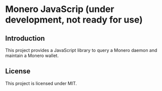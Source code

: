 # Monero JavaScrip (under development, not ready for use)

## Introduction

This project provides a JavaScript library to query a Monero daemon and maintain a Monero wallet.

## License

This project is licensed under MIT.